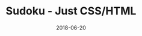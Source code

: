 ---
title: 'Sudoku - Just CSS/HTML'
description: 'Complete a sudoku puzzle without Javascript or server-side interaction.'
gametype: 'medium'
gameid: 9
date: 2018-06-20
tags: []
draft: false
type: 'games'
num19: [{'idx':1,'arr1':[1,2,3,4,5,6,7,8,9],'arr2':[1,2,3,4,5,6,7,8,9]},{'idx':2,'arr1':[1,2,3,4,5,6,7,8,9],'arr2':[1,2,3,4,5,6,7,8,9]},{'idx':3,'arr1':[1,2,3,4,5,6,7,8,9],'arr2':[1,2,3,4,5,6,7,8,9]},{'idx':4,'arr1':[1,2,3,4,5,6,7,8,9],'arr2':[1,2,3,4,5,6,7,8,9]},{'idx':5,'arr1':[1,2,3,4,5,6,7,8,9],'arr2':[1,2,3,4,5,6,7,8,9]},{'idx':6,'arr1':[1,2,3,4,5,6,7,8,9],'arr2':[1,2,3,4,5,6,7,8,9]},{'idx':7,'arr1':[1,2,3,4,5,6,7,8,9],'arr2':[1,2,3,4,5,6,7,8,9]},{'idx':8,'arr1':[1,2,3,4,5,6,7,8,9],'arr2':[1,2,3,4,5,6,7,8,9]},{'idx':9,'arr1':[1,2,3,4,5,6,7,8,9],'arr2':[1,2,3,4,5,6,7,8,9]}]
puzzle: [[0, 0, 5, 0, 7, 0, 1, 0, 0], [0, 0, 7, 0, 0, 0, 0, 0, 8], [0, 0, 0, 0, 0, 9, 6, 3, 0], [8, 0, 0, 0, 6, 2, 0, 7, 0], [5, 0, 6, 0, 0, 3, 0, 9, 0], [3, 0, 0, 0, 1, 8, 0, 4, 0], [0, 0, 0, 0, 0, 1, 7, 8, 0], [0, 0, 3, 0, 0, 0, 0, 0, 4], [0, 0, 1, 0, 2, 0, 9, 0, 0]]
layout: 'sudokucssstatic'
---